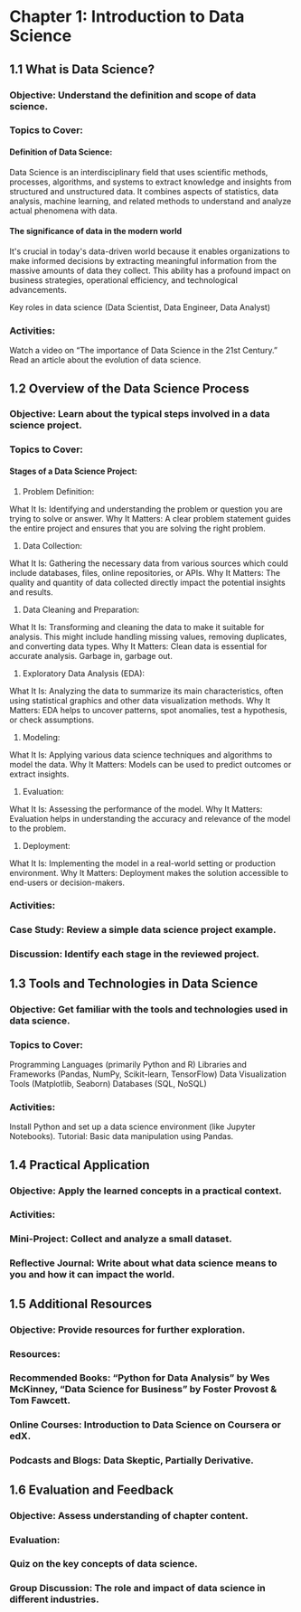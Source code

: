 
# Chapter 1: Introduction to Data Science
## 1.1 What is Data Science?

### Objective: Understand the definition and scope of data science.

### Topics to Cover:
#### Definition of Data Science: 
Data Science is an interdisciplinary field that uses scientific methods, processes, algorithms, and systems to extract knowledge and insights from structured and unstructured data. It combines aspects of statistics, data analysis, machine learning, and related methods to understand and analyze actual phenomena with data.


#### The significance of data in the modern world
It's crucial in today's data-driven world because it enables organizations to make informed decisions by extracting meaningful information from the massive amounts of data they collect. This ability has a profound impact on business strategies, operational efficiency, and technological advancements.

Key roles in data science (Data Scientist, Data Engineer, Data Analyst)

### Activities:

Watch a video on “The importance of Data Science in the 21st Century.”
Read an article about the evolution of data science.

## 1.2 Overview of the Data Science Process
### Objective: Learn about the typical steps involved in a data science project.
### Topics to Cover:

#### Stages of a Data Science Project:

1. Problem Definition:

What It Is: Identifying and understanding the problem or question you are trying to solve or answer.
Why It Matters: A clear problem statement guides the entire project and ensures that you are solving the right problem.

1. Data Collection:

What It Is: Gathering the necessary data from various sources which could include databases, files, online repositories, or APIs.
Why It Matters: The quality and quantity of data collected directly impact the potential insights and results.

1. Data Cleaning and Preparation:

What It Is: Transforming and cleaning the data to make it suitable for analysis. This might include handling missing values, removing duplicates, and converting data types.
Why It Matters: Clean data is essential for accurate analysis. Garbage in, garbage out.

1. Exploratory Data Analysis (EDA):

What It Is: Analyzing the data to summarize its main characteristics, often using statistical graphics and other data visualization methods.
Why It Matters: EDA helps to uncover patterns, spot anomalies, test a hypothesis, or check assumptions.

1. Modeling:

What It Is: Applying various data science techniques and algorithms to model the data.
Why It Matters: Models can be used to predict outcomes or extract insights.

1. Evaluation:

What It Is: Assessing the performance of the model.
Why It Matters: Evaluation helps in understanding the accuracy and relevance of the model to the problem.

1. Deployment:

What It Is: Implementing the model in a real-world setting or production environment.
Why It Matters: Deployment makes the solution accessible to end-users or decision-makers.

### Activities:
### Case Study: Review a simple data science project example.
### Discussion: Identify each stage in the reviewed project.

## 1.3 Tools and Technologies in Data Science
### Objective: Get familiar with the tools and technologies used in data science.
### Topics to Cover:
Programming Languages (primarily Python and R)
Libraries and Frameworks (Pandas, NumPy, Scikit-learn, TensorFlow)
Data Visualization Tools (Matplotlib, Seaborn)
Databases (SQL, NoSQL)
### Activities:
Install Python and set up a data science environment (like Jupyter Notebooks).
Tutorial: Basic data manipulation using Pandas.

## 1.4 Practical Application
### Objective: Apply the learned concepts in a practical context.
### Activities:
### Mini-Project: Collect and analyze a small dataset.
### Reflective Journal: Write about what data science means to you and how it can impact the world.

## 1.5 Additional Resources
### Objective: Provide resources for further exploration.
### Resources:

### Recommended Books: “Python for Data Analysis” by Wes McKinney, “Data Science for Business” by Foster Provost & Tom Fawcett.
### Online Courses: Introduction to Data Science on Coursera or edX.
### Podcasts and Blogs: Data Skeptic, Partially Derivative.

## 1.6 Evaluation and Feedback
### Objective: Assess understanding of chapter content.
### Evaluation:
### Quiz on the key concepts of data science.
### Group Discussion: The role and impact of data science in different industries.
